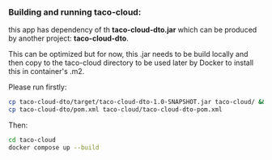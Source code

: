 ### Building and running taco-cloud:

this app has dependency of th <b>taco-cloud-dto.jar</b> which can be produced
by another project: <b>taco-cloud-dto</b>.

This can be optimized but for now, this .jar needs to be build locally
and then copy to the taco-cloud directory to be used later by Docker
to install this in container's .m2.

Please run firstly:

````bash
cp taco-cloud-dto/target/taco-cloud-dto-1.0-SNAPSHOT.jar taco-cloud/ && \
cp taco-cloud-dto/pom.xml taco-cloud/taco-cloud-dto-pom.xml
````

Then:

````bash
cd taco-cloud
docker compose up --build 
````